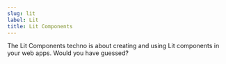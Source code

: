 ```yaml
---
slug: lit
label: Lit
title: Lit Components
---
```


The Lit Components techno is about creating and using Lit components in your web apps.
Would you have guessed?
